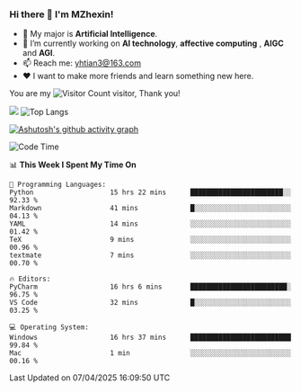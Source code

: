 ### Hi there 👋 I'm MZhexin!

- 💬 My major is **Artificial Intelligence**.
- 🔭 I’m currently working on **AI technology**, **affective computing** , **AIGC** and **AGI**.
- 📫 Reach me: <yhtian3@163.com>
- :heart: I want to make more friends and learn something new here.

You are my ![Visitor Count](https://profile-counter.glitch.me/MZhexin/count.svg) visitor, Thank you!

 ![](https://github-readme-stats.vercel.app/api?username=MZhexin&show_icons=true&theme=transparent) ![Top Langs](https://github-readme-stats.vercel.app/api/top-langs/?username=MZhexin&layout=compact&theme=tokyonight) 

[![Ashutosh's github activity graph](https://github-readme-activity-graph.vercel.app/graph?username=MZhexin)](https://github.com/ashutosh00710/github-readme-activity-graph)



<!--START_SECTION:waka-->
![Code Time](http://img.shields.io/badge/Code%20Time-328%20hrs%2024%20mins-blue)

📊 **This Week I Spent My Time On** 

```text
💬 Programming Languages: 
Python                   15 hrs 22 mins      ███████████████████████░░   92.33 % 
Markdown                 41 mins             █░░░░░░░░░░░░░░░░░░░░░░░░   04.13 % 
YAML                     14 mins             ░░░░░░░░░░░░░░░░░░░░░░░░░   01.42 % 
TeX                      9 mins              ░░░░░░░░░░░░░░░░░░░░░░░░░   00.96 % 
textmate                 7 mins              ░░░░░░░░░░░░░░░░░░░░░░░░░   00.70 % 

🔥 Editors: 
PyCharm                  16 hrs 6 mins       ████████████████████████░   96.75 % 
VS Code                  32 mins             █░░░░░░░░░░░░░░░░░░░░░░░░   03.25 % 

💻 Operating System: 
Windows                  16 hrs 37 mins      █████████████████████████   99.84 % 
Mac                      1 min               ░░░░░░░░░░░░░░░░░░░░░░░░░   00.16 % 
```


 Last Updated on 07/04/2025 16:09:50 UTC
<!--END_SECTION:waka-->


